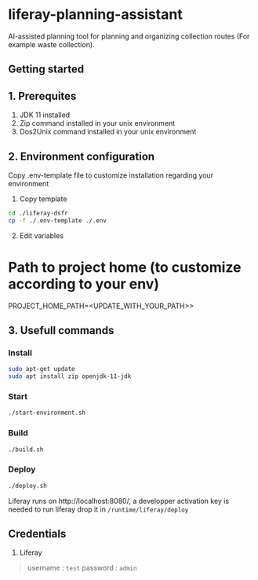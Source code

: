 # liferay-planning-assistant
AI-assisted planning tool for planning and organizing collection routes (For example waste collection).

## Getting started

## 1. Prerequites

1. JDK 11 installed
2. Zip command installed in your unix environment
3. Dos2Unix command installed in your unix environment

## 2. Environment configuration

Copy .env-template file to customize installation regarding your environment

1. Copy template
```bash
cd ./liferay-dsfr
cp -f ./.env-template ./.env
```

2. Edit variables

# Path to project home (to customize according to your env)
PROJECT_HOME_PATH=<UPDATE_WITH_YOUR_PATH>>

## 3. Usefull commands

### Install

```bash
sudo apt-get update
sudo apt install zip openjdk-11-jdk
```

### Start

```bash
./start-environment.sh
```

### Build

```bash
./build.sh
```

### Deploy

```bash
./deploy.sh
```

Liferay runs on http://localhost:8080/, a developper activation key is needed to run liferay drop it in `/runtime/liferay/deploy`

## Credentials
1. Liferay
> username : `test`
> password : `admin`